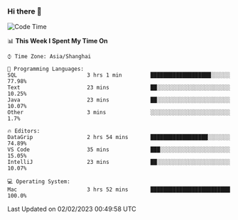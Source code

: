 ### Hi there 👋


<!--START_SECTION:waka-->
![Code Time](http://img.shields.io/badge/Code%20Time-996%20hrs%2036%20mins-blue)

📊 **This Week I Spent My Time On** 

```text
⌚︎ Time Zone: Asia/Shanghai

💬 Programming Languages: 
SQL                      3 hrs 1 min         ███████████████████░░░░░░   77.98% 
Text                     23 mins             ██░░░░░░░░░░░░░░░░░░░░░░░   10.25% 
Java                     23 mins             ██░░░░░░░░░░░░░░░░░░░░░░░   10.07% 
Other                    3 mins              ░░░░░░░░░░░░░░░░░░░░░░░░░   1.7%

🔥 Editors: 
DataGrip                 2 hrs 54 mins       ██████████████████░░░░░░░   74.89% 
VS Code                  35 mins             ███░░░░░░░░░░░░░░░░░░░░░░   15.05% 
IntelliJ                 23 mins             ██░░░░░░░░░░░░░░░░░░░░░░░   10.07%

💻 Operating System: 
Mac                      3 hrs 52 mins       █████████████████████████   100.0%

```


 Last Updated on 02/02/2023 00:49:58 UTC
<!--END_SECTION:waka-->

<!--
**SillyPasty/SillyPasty** is a ✨ _special_ ✨ repository because its `README.md` (this file) appears on your GitHub profile.

Here are some ideas to get you started:

- 🔭 I’m currently working on ...
- 🌱 I’m currently learning ...
- 👯 I’m looking to collaborate on ...
- 🤔 I’m looking for help with ...
- 💬 Ask me about ...
- 📫 How to reach me: ...
- 😄 Pronouns: ...
- ⚡ Fun fact: ...
-->


